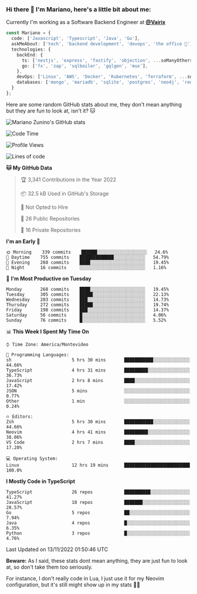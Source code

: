 ### Hi there 👋 I'm Mariano, here's a little bit about me:

Currently I'm working as a Software Backend Engineer at [**@Vairix**](https://vairix.com)

```ts
const Mariano = {
  code: ['Javascript', 'Typescript', 'Java', 'Go'],
  askMeAbout: ['tech', 'backend development', 'devops', 'the office 💼'],
  technologies: {
    backEnd: {
      ts: ['nestjs', 'express', 'fastify', 'objection', ...soManyOthersFrameworks],
      go: ['fx', 'zap', 'sqlboiler', 'gqlgen', 'mux'],
    },
    devOps: ['Linux', 'AWS', 'Docker', 'Kubernetes', 'Terraform', ...soManyOthersTools],
    databases: ['mongo', 'mariadb', 'sqlite', 'postgres', 'neo4j', 'redis'],
  }
};
```

Here are some random GitHub stats about me, they don't mean anything but they are fun to look at, isn't it? 🐱

![Mariano Zunino's GitHub stats](https://github-readme-stats.vercel.app/api?username=marianozunino&count_private=true&show_icons=true&theme=radical)

<!--START_SECTION:waka-->
![Code Time](http://img.shields.io/badge/Code%20Time-303%20hrs%2043%20mins-blue)

![Profile Views](http://img.shields.io/badge/Profile%20Views-0-blue)

![Lines of code](https://img.shields.io/badge/From%20Hello%20World%20I%27ve%20Written-360%20Thousand%20lines%20of%20code-blue)

**🐱 My GitHub Data** 

> 🏆 3,341 Contributions in the Year 2022
 > 
> 📦 32.5 kB Used in GitHub's Storage 
 > 
> 🚫 Not Opted to Hire
 > 
> 📜 26 Public Repositories 
 > 
> 🔑 16 Private Repositories  
 > 
**I'm an Early 🐤** 

```text
🌞 Morning    339 commits    ██████░░░░░░░░░░░░░░░░░░░   24.6% 
🌆 Daytime    755 commits    █████████████░░░░░░░░░░░░   54.79% 
🌃 Evening    268 commits    ████░░░░░░░░░░░░░░░░░░░░░   19.45% 
🌙 Night      16 commits     ░░░░░░░░░░░░░░░░░░░░░░░░░   1.16%

```
📅 **I'm Most Productive on Tuesday** 

```text
Monday       268 commits    ████░░░░░░░░░░░░░░░░░░░░░   19.45% 
Tuesday      305 commits    █████░░░░░░░░░░░░░░░░░░░░   22.13% 
Wednesday    203 commits    ███░░░░░░░░░░░░░░░░░░░░░░   14.73% 
Thursday     272 commits    █████░░░░░░░░░░░░░░░░░░░░   19.74% 
Friday       198 commits    ███░░░░░░░░░░░░░░░░░░░░░░   14.37% 
Saturday     56 commits     █░░░░░░░░░░░░░░░░░░░░░░░░   4.06% 
Sunday       76 commits     █░░░░░░░░░░░░░░░░░░░░░░░░   5.52%

```


📊 **This Week I Spent My Time On** 

```text
⌚︎ Time Zone: America/Montevideo

💬 Programming Languages: 
sh                       5 hrs 30 mins       ███████████░░░░░░░░░░░░░░   44.66% 
TypeScript               4 hrs 31 mins       █████████░░░░░░░░░░░░░░░░   36.73% 
JavaScript               2 hrs 8 mins        ████░░░░░░░░░░░░░░░░░░░░░   17.42% 
JSON                     5 mins              ░░░░░░░░░░░░░░░░░░░░░░░░░   0.77% 
Other                    1 min               ░░░░░░░░░░░░░░░░░░░░░░░░░   0.24%

🔥 Editors: 
Zsh                      5 hrs 30 mins       ███████████░░░░░░░░░░░░░░   44.66% 
Neovim                   4 hrs 41 mins       █████████░░░░░░░░░░░░░░░░   38.06% 
VS Code                  2 hrs 7 mins        ████░░░░░░░░░░░░░░░░░░░░░   17.28%

💻 Operating System: 
Linux                    12 hrs 19 mins      █████████████████████████   100.0%

```

**I Mostly Code in TypeScript** 

```text
TypeScript               26 repos            ██████████░░░░░░░░░░░░░░░   41.27% 
JavaScript               18 repos            ███████░░░░░░░░░░░░░░░░░░   28.57% 
Go                       5 repos             ██░░░░░░░░░░░░░░░░░░░░░░░   7.94% 
Java                     4 repos             █░░░░░░░░░░░░░░░░░░░░░░░░   6.35% 
Python                   3 repos             █░░░░░░░░░░░░░░░░░░░░░░░░   4.76%

```



 Last Updated on 13/11/2022 01:50:46 UTC
<!--END_SECTION:waka-->

**Beware:** As I said, these stats dont mean anything, they are just fun to look at, so don't take them too seriously.

For instance, I don't really code in Lua, I just use it for my Neovim configuration, but it's still might show up in my stats 🤷‍♂️
